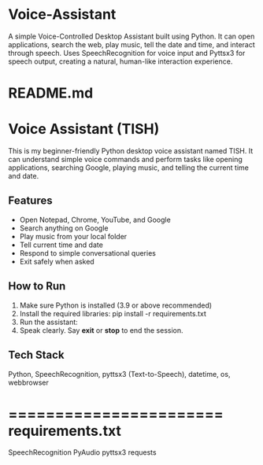 # Voice-Assistant
A simple Voice-Controlled Desktop Assistant built using Python. It can open applications, search the web, play music, tell the date and time, and interact through speech. Uses SpeechRecognition for voice input and Pyttsx3 for speech output, creating a natural, human-like interaction experience.



README.md
========================

# Voice Assistant (TISH)

This is my beginner-friendly Python desktop voice assistant named TISH. It can understand simple voice commands and perform tasks like opening applications, searching Google, playing music, and telling the current time and date.

## Features
- Open Notepad, Chrome, YouTube, and Google
- Search anything on Google
- Play music from your local folder
- Tell current time and date
- Respond to simple conversational queries
- Exit safely when asked

## How to Run
1. Make sure Python is installed (3.9 or above recommended)
2. Install the required libraries: pip install -r requirements.txt
3. Run the assistant:
4. Speak clearly. Say **exit** or **stop** to end the session.

## Tech Stack
Python, SpeechRecognition, pyttsx3 (Text-to-Speech), datetime, os, webbrowser




=======================
requirements.txt
========================

SpeechRecognition
PyAudio
pyttsx3
requests
